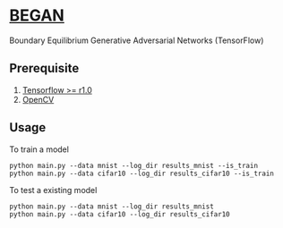 # [BEGAN](https://arxiv.org/pdf/1703.10717)
Boundary Equilibrium Generative Adversarial Networks (TensorFlow)

## Prerequisite
1. [Tensorflow >= r1.0](https://www.tensorflow.org)
2. [OpenCV](http://opencv.org)

## Usage
To train a model
```
python main.py --data mnist --log_dir results_mnist --is_train
python main.py --data cifar10 --log_dir results_cifar10 --is_train
```

To test a existing model
```
python main.py --data mnist --log_dir results_mnist
python main.py --data cifar10 --log_dir results_cifar10
```
